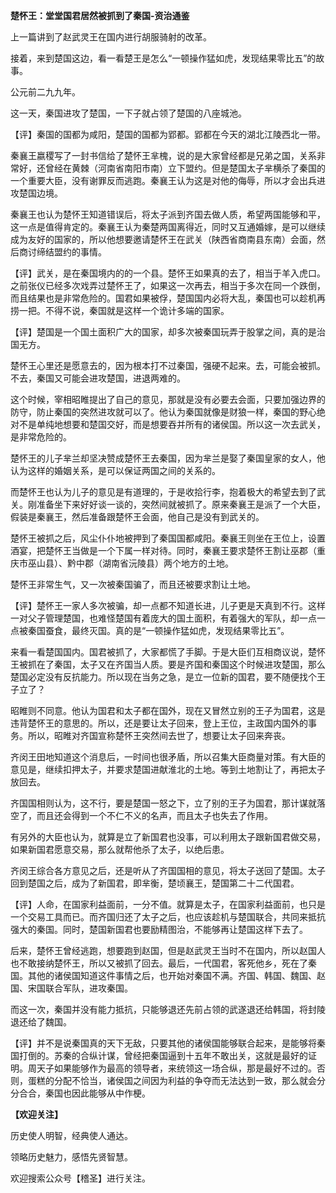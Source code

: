 **楚怀王：堂堂国君居然被抓到了秦国-资治通鉴**

上一篇讲到了赵武灵王在国内进行胡服骑射的改革。

接着，来到楚国这边，看一看楚王是怎么“一顿操作猛如虎，发现结果零比五”的故事。

公元前二九九年。

这一天，秦国进攻了楚国，一下子就占领了楚国的八座城池。

【评】秦国的国都为咸阳，楚国的国都为郢都。郢都在今天的湖北江陵西北一带。

秦襄王嬴稷写了一封书信给了楚怀王芈槐，说的是大家曾经都是兄弟之国，关系非常好，还曾经在黄棘（河南省南阳市南）立下盟约。但是楚国太子芈横杀了秦国的一个重要大臣，没有谢罪反而逃跑。秦襄王认为这是对他的侮辱，所以才会出兵进攻楚国边境。

秦襄王也认为楚怀王知道错误后，将太子派到齐国去做人质，希望两国能够和平，这一点是值得肯定的。秦襄王认为秦楚两国离得近，同时又互通婚嫁，是可以继续成为友好的国家的，所以他想要邀请楚怀王在武关（陕西省商南县东南）会面，然后商讨缔结盟约的事情。

【评】武关，是在秦国境内的的一个县。楚怀王如果真的去了，相当于羊入虎口。之前张仪已经多次戏弄过楚怀王了，如果这一次再去，相当于多次在同一个跌倒，而且结果也是非常危险的。国君如果被俘，楚国国内必将大乱，秦国也可以趁机再捞一把。不得不说，秦国就是这样一个诡计多端的国家。

【评】楚国是一个国土面积广大的国家，却多次被秦国玩弄于股掌之间，真的是治国无方。

楚怀王心里还是愿意去的，因为根本打不过秦国，强硬不起来。去，可能会被抓。不去，秦国又可能会进攻楚国，进退两难的。

这个时候，宰相昭睢提出了自己的意见，那就是没有必要去会面，只要加强边界的防守，防止秦国的突然进攻就可以了。他认为秦国就像是财狼一样，秦国的野心绝对不是单纯地想要和楚国交好，而是想要吞并所有的诸侯国。所以这一次去武关，是非常危险的。

楚怀王的儿子芈兰却坚决赞成楚怀王去秦国，因为芈兰是娶了秦国皇家的女人，他认为这样的婚姻关系，是可以保证两国之间的关系的。

而楚怀王也认为儿子的意见是有道理的，于是收拾行李，抱着极大的希望去到了武关。刚准备坐下来好好谈一谈的，突然间就被抓了。原来秦襄王是派了一个大臣，假装是秦襄王，然后准备跟楚怀王会面，他自己是没有到武关的。

楚怀王被抓之后，风尘仆仆地被押到了秦国国都咸阳。秦襄王则坐在王位上，设置酒宴，把楚怀王当做是一个下属一样对待。同时，秦襄王要求楚怀王割让巫郡（重庆市巫山县）、黔中郡（湖南省沅陵县）两个地方的土地。

楚怀王非常生气，又一次被秦国骗了，而且还被要求割让土地。

【评】楚怀王一家人多次被骗，却一点都不知道长进，儿子更是天真到不行。这样一对父子管理楚国，也难怪楚国有着庞大的国土面积，有着强大的军队，却一点一点被秦国蚕食，最终灭国。真的是“一顿操作猛如虎，发现结果零比五”。

来看一看楚国国内。国君被抓了，大家都慌了手脚。于是大臣们互相商议说，楚怀王被抓在了秦国，太子又在齐国当人质。要是齐国和秦国这个时候进攻楚国，那么楚国必定没有反抗能力。所以现在当务之急，是立一位新的国君，要不随便找个王子立了？

昭睢则不同意。他认为国君和太子都在国外，现在又冒然立别的王子为国君，这是违背楚怀王的意思的。所以，还是要让太子回来，登上王位，主政国内国外的事务。所以，昭睢对齐国宣称楚怀王突然间去世了，想要让太子回来奔丧。

齐闵王田地知道这个消息后，一时间也很矛盾，所以召集大臣商量对策。有大臣的意见是，继续扣押太子，并要求楚国进献淮北的土地。等到土地割让了，再把太子放回去。

齐国国相则认为，这不行，要是楚国一怒之下，立了别的王子为国君，那计谋就落空了，而且还会得到一个不仁不义的名声，而且太子也失去了作用。

有另外的大臣也认为，就算是立了新国君也没事，可以利用太子跟新国君做交易，如果新国君愿意交易，那么就帮他杀了太子，以绝后患。

齐闵王综合各方意见之后，还是听从了齐国国相的意见，将太子送回了楚国。太子回到楚国之后，成为了新国君，即芈衡，楚顷襄王，楚国第二十二代国君。

【评】人命，在国家利益面前，一分不值。就算是太子，在国家利益面前，也只是一个交易工具而已。而齐国归还了太子之后，也应该趁机与楚国联合，共同来抵抗强大的秦国。同时，楚国新国君也要励精图治，不能够再让楚国这样下去了。

后来，楚怀王曾经逃跑，想要跑到赵国，但是赵武灵王当时不在国内，所以赵国人也不敢接纳楚怀王，所以又被抓了回去。最后，一代国君，客死他乡，死在了秦国。其他的诸侯国知道这件事情之后，也开始对秦国不满。齐国、韩国、魏国、赵国、宋国联合军队，进攻秦国。

而这一次，秦国并没有能力抵抗，只能够退还先前占领的武遂退还给韩国，将封陵退还给了魏国。

【评】并不是说秦国真的天下无敌，只要其他的诸侯国能够联合起来，是能够将秦国打倒的。苏秦的合纵计谋，曾经把秦国逼到十五年不敢出关，这就是最好的证明。周天子如果能够作为最高的领导者，来统领这一场合纵，那是最好不过的。否则，蛋糕的分配不恰当，诸侯国之间因为利益的争夺而无法达到一致，那么就会分分合合，秦国也因此能够从中作梗。

**【欢迎关注】**

历史使人明智，经典使人通达。

领略历史魅力，感悟先贤智慧。

欢迎搜索公众号【稽圣】进行关注。